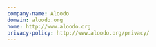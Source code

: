 ```yaml
---
company-name: Aloodo
domain: aloodo.org
home: http://www.aloodo.org
privacy-policy: http://www.aloodo.org/privacy/
---
```




